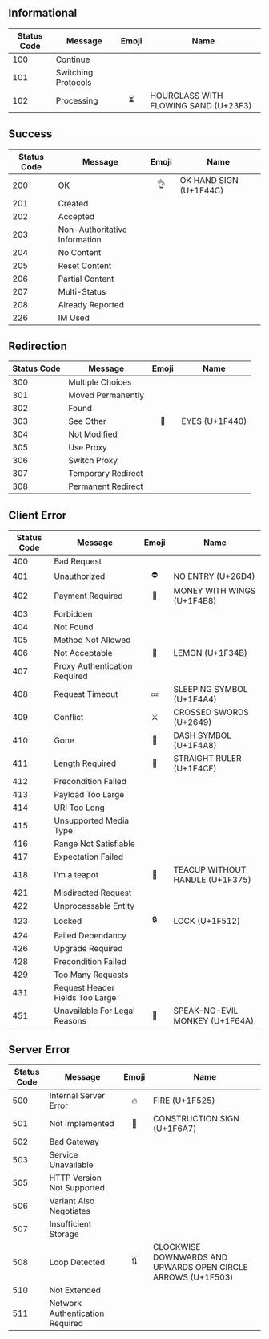 ## Informational

| Status Code   | Message                         | Emoji   | Name                                                         |
| ------------- | -------------                   | :-----: | ------------------------------------------------------------ |
| 100           | Continue                        |         |                                                              |
| 101           | Switching Protocols             |         |                                                              |
| 102           | Processing                      | ⏳       | HOURGLASS WITH FLOWING SAND (U+23F3)                         |

## Success

| Status Code   | Message                         | Emoji   | Name                                                         |
| ------------- | -------------                   | :-----: | ----------------------------------------------------------- |
| 200           | OK                              | 👌       | OK HAND SIGN (U+1F44C)                                       |
| 201           | Created                         |         |                                                              |
| 202           | Accepted                        |         |                                                              |
| 203           | Non-Authoritative Information   |         |                                                              |
| 204           | No Content                      |         |                                                              |
| 205           | Reset Content                   |         |                                                              |
| 206           | Partial Content                 |         |                                                              |
| 207           | Multi-Status                    |         |                                                              |
| 208           | Already Reported                |         |                                                              |
| 226           | IM Used                         |         |                                                              |

## Redirection

| Status Code   | Message                         | Emoji   | Name                                                         |
| ------------- | -------------                   | :-----: | -----------------------------------------------------------  |
| 300           | Multiple Choices                |         |                                                              |
| 301           | Moved Permanently               |         |                                                              |
| 302           | Found                           |         |                                                              |
| 303           | See Other                       | 👀       | EYES (U+1F440)                                               |
| 304           | Not Modified                    |         |                                                              |
| 305           | Use Proxy                       |         |                                                              |
| 306           | Switch Proxy                    |         |                                                              |
| 307           | Temporary Redirect              |         |                                                              |
| 308           | Permanent Redirect              |         |                                                              |


## Client Error

| Status Code   | Message                         | Emoji   | Name                                                         |
| ------------- | -------------                   | :-----: | -----------------------------------------------------------  |
| 400           | Bad Request                     |         |                                                              |
| 401           | Unauthorized                    | ⛔       | NO ENTRY (U+26D4)                                            |
| 402           | Payment Required                | 💸       | MONEY WITH WINGS (U+1F4B8)                                   |
| 403           | Forbidden                       |         |                                                              |
| 404           | Not Found                       |         |                                                              |
| 405           | Method Not Allowed              |         |                                                              |
| 406           | Not Acceptable                  | 🍋       | LEMON (U+1F34B)                                              |
| 407           | Proxy Authentication Required   |         |                                                              |
| 408           | Request Timeout                 | 💤       | SLEEPING SYMBOL (U+1F4A4)                                    |
| 409           | Conflict                        | ⚔️       | CROSSED SWORDS (U+2649)                                  |
| 410           | Gone                            | 💨       | DASH SYMBOL (U+1F4A8)                                        |
| 411           | Length Required                 | 📏       | STRAIGHT RULER (U+1F4CF)                                     |
| 412           | Precondition Failed             |         |                                                              |
| 413           | Payload Too Large               |         |                                                              |
| 414           | URI Too Long                    |         |                                                              |
| 415           | Unsupported Media Type          |         |                                                              |
| 416           | Range Not Satisfiable           |         |                                                              |
| 417           | Expectation Failed              |         |                                                              |
| 418           | I'm a teapot                    | 🍵       | TEACUP WITHOUT HANDLE (U+1F375)                              |
| 421           | Misdirected Request             |         |                                                              |
| 422           | Unprocessable Entity            |         |                                                              |
| 423           | Locked                          | 🔒       | LOCK (U+1F512)                                               |
| 424           | Failed Dependancy               |         |                                                              |
| 426           | Upgrade Required                |         |                                                              |
| 428           | Precondition Failed             |         |                                                              |
| 429           | Too Many Requests               |         |                                                              |
| 431           | Request Header Fields Too Large |         |                                                              |
| 451           | Unavailable For Legal Reasons   | 🙊       | SPEAK-NO-EVIL MONKEY (U+1F64A)                               |
## Server Error

| Status Code   | Message                         | Emoji   | Name                                                         |
| ------------- | -------------                   | :-----: | -----------------------------------------------------------  |
| 500           | Internal Server Error           | 🔥       | FIRE (U+1F525)                                               |
| 501           | Not Implemented                 | 🚧       | CONSTRUCTION SIGN (U+1F6A7)                                  |
| 502           | Bad Gateway                     |         |                                                              |
| 503           | Service Unavailable             |         |                                                              |
| 505           | HTTP Version Not Supported      |         |                                                              |
| 506           | Variant Also Negotiates         |         |                                                              |
| 507           | Insufficient Storage            |         |                                                              |
| 508           | Loop Detected                   | 🔃       | CLOCKWISE DOWNWARDS AND UPWARDS OPEN CIRCLE ARROWS (U+1F503) |
| 510           | Not Extended                    |         |                                                              |
| 511           | Network Authentication Required |         |                                                              |
